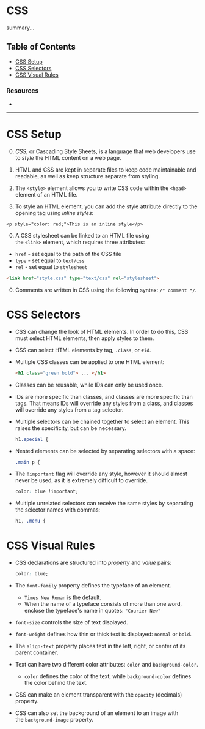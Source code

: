# CSS

summary...

## Table of Contents

- [CSS Setup](#css-setup)
- [CSS Selectors](#css-selectors)
- [CSS Visual Rules](#css-visual-rules)

### Resources

- []()

---

# CSS Setup

0. _CSS_, or Cascading Style Sheets, is a language that web developers use to _style_ the HTML content on a web page.

0. HTML and CSS are kept in separate files to keep code maintainable and readable, as well as keep structure separate from styling.

0. The `<style>` element allows you to write CSS code within the `<head>` element of an HTML file.

0. To style an HTML element, you can add the style attribute directly to the opening tag using _inline styles_:  

  `<p style="color: red;">This is an inline style</p>`

0. A CSS stylesheet can be linked to an HTML file using the `<link>` element, which requires three attributes:

  - `href` - set equal to the path of the CSS file
  - `type` - set equal to `text/css`
  - `rel` - set equal to `stylesheet`

  ```html
  <link href="style.css" type="text/css" rel="stylesheet">
  ```

0. Comments are written in CSS using the following syntax: `/* comment */`.


# CSS Selectors

- CSS can change the look of HTML elements. In order to do this, CSS must select HTML elements, then apply styles to them.

- CSS can select HTML elements by tag, `.class`, or `#id`.

- Multiple CSS classes can be applied to one HTML element:

  ```html
  <h1 class="green bold"> ... </h1>
  ```

- Classes can be reusable, while IDs can only be used once.

- IDs are more specific than classes, and classes are more specific than tags. That means IDs will override any styles from a class, and classes will override any styles from a tag selector.

- Multiple selectors can be chained together to select an element. This raises the specificity, but can be necessary.

  ```css
  h1.special {
  ```

- Nested elements can be selected by separating selectors with a space:

  ```css
  .main p {
  ```

- The `!important` flag will override any style, however it should almost never be used, as it is extremely difficult to override.

  ```css
  color: blue !important;
  ```

- Multiple unrelated selectors can receive the same styles by separating the selector names with commas:

  ```css
  h1, .menu {
  ```


# CSS Visual Rules

- CSS declarations are structured into _property_ and _value_ pairs:

  ```css
  color: blue;
  ```

- The `font-family` property defines the typeface of an element.

  - `Times New Roman` is the default.
  - When the name of a typeface consists of more than one word, enclose the typeface's name in quotes: `"Courier New"`

- `font-size` controls the size of text displayed.

- `font-weight` defines how thin or thick text is displayed: `normal` or `bold`.

- The `align-text` property places text in the left, right, or center of its parent container.

- Text can have two different color attributes: `color` and `background-color`.

  - `color` defines the color of the text, while `background-color` defines the color behind the text.

- CSS can make an element transparent with the `opacity` (decimals) property.

- CSS can also set the background of an element to an image with the `background-image` property.
